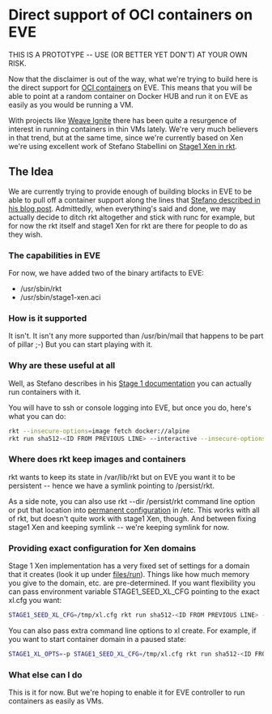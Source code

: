 # Direct support of OCI containers on EVE

THIS IS A PROTOTYPE -- USE (OR BETTER YET DON'T) AT YOUR OWN RISK.

Now that the disclaimer is out of the way, what we're trying to build here is the direct support for [OCI containers](https://www.opencontainers.org/) on EVE. This means that you will be able to point at a random container on Docker HUB and run it on EVE as easily as you would be running a VM.

With projects like [Weave Ignite](https://github.com/weaveworks/ignite) there has been quite a resurgence of interest in running containers in thin VMs lately. We're very much believers in that trend, but at the same time, since we're currently based on Xen we're using excellent work of Stefano Stabellini
on [Stage1 Xen in rkt](https://github.com/rkt/stage1-xen).

## The Idea

We are currently trying to provide enough of building blocks in EVE to be able to pull off a container support along the lines that [Stefano described in his blog post](https://www.linux.com/blog/xen-project/2017/6/cloud-native-apps-and-security-case-coreos-rkt-and-xen). Admittedly, when everything's said and done, we may actually decide to ditch rkt altogether and stick with runc for example, but for now the rkt itself and stage1 Xen for rkt are there for people to do as they wish.

### The capabilities in EVE

For now, we have added two of the binary artifacts to EVE:

* /usr/sbin/rkt
* /usr/sbin/stage1-xen.aci


### How is it supported

It isn't. It isn't any more supported than /usr/bin/mail that happens to be part of pillar ;-) But you can start playing with it.

### Why are these useful at all

Well, as Stefano describes in his [Stage 1 documentation](https://github.com/rkt/stage1-xen/blob/master/build/fedora/RUNNING_STAGE1_XEN.md#running-stage1-xen) you can actually run containers with it.

You will have to ssh or console logging into EVE, but once you do, here's what you can do:

```bash
rkt --insecure-options=image fetch docker://alpine
rkt run sha512-<ID FROM PREVIOUS LINE> --interactive --insecure-options=image --stage1-path=/usr/sbin/stage1-xen.aci
```

### Where does rkt keep images and containers

rkt wants to keep its state in /var/lib/rkt but on EVE you want it to be persistent -- hence we have a symlink pointing to /persist/rkt.

As a side note, you can also use rkt --dir /persist/rkt command line option or put that location into [permanent configuration](https://coreos.com/rkt/docs/latest/configuration.html) in /etc. This works with all of rkt, but doesn't quite work with stage1 Xen, though. And between fixing stage1 Xen and keeping symlink -- we're keeping symlink for now.

### Providing exact configuration for Xen domains

Stage 1 Xen implementation has a very fixed set of settings for a domain that it creates (look it up under [files/run](https://github.com/rkt/stage1-xen/blob/master/files/run#L56)). Things like how much memory you give to the domain, etc. are pre-determined. If you want flexibility you can pass environment variable STAGE1_SEED_XL_CFG pointing to the exact xl.cfg you want:

```bash
STAGE1_SEED_XL_CFG=/tmp/xl.cfg rkt run sha512-<ID FROM PREVIOUS LINE> --interactive --insecure-options=image --stage1-path=/usr/sbin/stage1-xen.aci
```

You can also pass extra command line options to xl create. For example, if you want to start container domain in a paused state:

```bash
STAGE1_XL_OPTS=-p STAGE1_SEED_XL_CFG=/tmp/xl.cfg rkt run sha512-<ID FROM PREVIOUS LINE> --interactive --insecure-options=image --stage1-path=/usr/sbin/stage1-xen.aci
```

### What else can I do

This is it for now. But we're hoping to enable it for EVE controller to run containers as easily as VMs.
